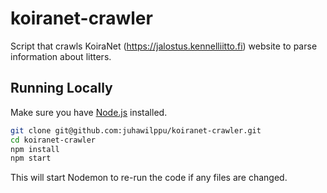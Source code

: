 # koiranet-crawler
Script that crawls KoiraNet (https://jalostus.kennelliitto.fi) website to parse information about litters.

## Running Locally

Make sure you have [Node.js](http://nodejs.org/) installed.

```sh
git clone git@github.com:juhawilppu/koiranet-crawler.git
cd koiranet-crawler
npm install
npm start
```

This will start Nodemon to re-run the code if any files are changed.
